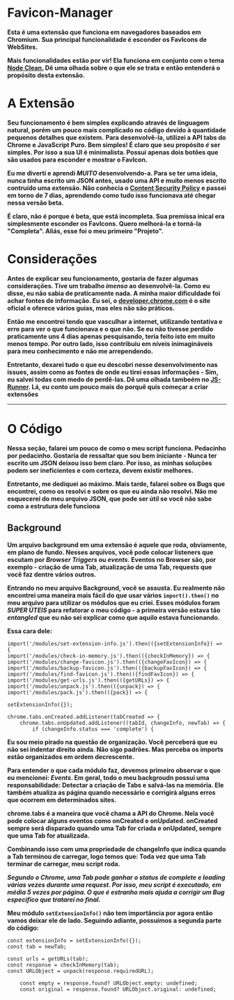 # Favicon-Manager
**Esta é uma extensão que funciona em navegadores baseados em Chromium. Sua principal funcionalidade é esconder os FavIcons de WebSites.**  

**Mais funcionalidades estão por vir! Ela funciona em conjunto com o tema [Node Clean.]() Dê uma olhada sobre o que ele se trata e então entenderá o propósito desta extensão.** 

# A Extensão  
**Seu funcionamento é bem simples explicando através de linguagem natural, porém um pouco mais complicado no código devido à quantidade pequenos detalhes que existem.**
**Para desenvolvê-la, utilizei a API tabs do Chrome e JavaScript Puro. Bem simples! É claro que seu propósito *é* ser simples. Por isso a sua UI é minimalista. Possui apenas dois botões que são usados para esconder e mostrar o FavIcon.**

**Eu me diverti e aprendi _MUITO_ desenvolvendo-a. Para se ter uma ideia, nunca tinha escrito um JSON antes, usado uma API e muito menos escrito contruído uma extensão. Não conhecia o [Content Security Policy]() e passei em torno de 7 dias, aprendendo como tudo isso funcionava até chegar nessa versão beta.**

**É claro, não é porque é beta, que está incompleta. Sua premissa inical era simplesmente esconder os FavIcons. Quero melhorá-la e torná-la "Completa". Aliás, esse foi o meu primeiro "Projeto".**

# Considerações

**Antes de explicar seu funcionamento, gostaria de fazer algumas considerações. Tive um trabalho _imenso_ ao desenvolvê-la. Como eu disse, eu não sabia de praticamente nada. A minha maior dificuldade foi achar fontes de informação. Eu sei, o [developer.chrome.com]() é o site oficial e oferece vários guias, mas eles não são práticos.**  

**Então me encontrei tendo que vasculhar a internet, utilizando tentativa e erro para ver o que funcionava e o que não. Se eu não tivesse perdido praticamente uns 4 dias apenas pesquisando, teria feito isto em muito menos tempo. Por outro lado, isso contribuiu em níveis inimagináveis para meu conhecimento e não me arrependendo.**

**Entretanto, dexarei tudo o que eu descobri nesse desenvolvimento nas issues, assim como as fontes de onde eu tirei essas informações - Sim, eu salvei todas com medo de perdê-las. Dê uma olhada tambeém no [JS-Runner](). Lá, eu conto um pouco mais do porquê quis começar a criar extensões**

---

# O Código

**Nessa seção, falarei um pouco de como o meu script funciona. Pedacinho por pedacinho. Gostaria de ressaltar que sou bem iniciante - Nunca ter escrito um JSON deixou isso bem claro. Por isso, as minhas soluções podem ser ineficientes e com certeza, devem existir melhores.**

**Entretanto, me dediquei ao máximo. Mais tarde, falarei sobre os Bugs que encontrei, como os resolvi e sobre os que eu ainda não resolvi. Não me esquecerei do meu arquivo JSON, que pode ser útil se você não sabe como a estrutura dele funciona**

## Background

**Um arquivo background em uma extensão é aquele que roda, obviamente, em plano de fundo. Nesses arquivos, você pode colocar listeners que escutam por _Browser Triggers_ ou _events._ Eventos no Browser são, por exemplo - criação de uma Tab, atualização de uma Tab, requests que você faz dentre vários outros.**

**Entrando no meu arquivo Background, você se assusta. Eu realmente não encontrei uma maneira mais fácil do que usar vários `import().then()` no meu arquivo para utilizar os módulos que eu criei. Esses módulos foram _SUPER ÚTEIS_ para refatorar o meu código - a primeira versão estava tão _entangled_ que eu não sei explicar como que aquilo estava funcionando.**

**Essa cara dele:** 
```
import('/modules/set-extension-info.js').then(({setExtensionInfo}) => {
import('/modules/check-in-memory.js').then(({checkInMemory}) => {
import('/modules/change-favicon.js').then(({changeFavIcon}) => {
import('/modules/backup-favicon.js').then(({backupFavIcon}) => {
import('/modules/find-favicon.js').then(({findFavIcon}) => {
import('/modules/get-urls.js').then(({getURLs}) => {
import('/modules/unpack.js').then(({unpack}) => {
import('/modules/pack.js').then(({pack}) => {

setExtensionInfo({});

chrome.tabs.onCreated.addListener(tabCreated => {
    chrome.tabs.onUpdated.addListener((tabId, changeInfo, newTab) => {
        if (changeInfo.status === 'complete') {
```
**Eu sou meio pirado na questão de organização. Você perceberá que eu não sei indentar direito ainda. Não sigo padrões. Mas perceba os imports estão organizados em ordem decrescente.**

**Para entender o que cada módulo faz, devemos primeiro observar o que eu mencionei: _Events_. Em geral, todo o meu backgroudn possui uma responsabilidade: Detectar a criação de Tabs e salvá-las na memória. Ele também atualiza as página quando necessário e corrigirá alguns erros que ocorrem em determinados sites.**

**chrome.tabs é a maneira que você chama a API do Chrome. Nela você pode colocar alguns eventos como onCreated e onUpdated. onCreated sempre será disparado quando uma Tab for criada e onUpdated, sempre que uma Tab for atualizada.**

**Combinando isso com uma propriedade de changeInfo que indica quando a Tab terminou de carregar, logo temos que: Toda vez que uma Tab terminar de carregar, meu script roda.**

___Segundo o Chrome, uma Tab pode ganhar o status de complete e loading várias vezes durante uma request. Por isso, meu script é executado, em média 5 vezes por página. O que é estranho mais ajuda a corrigir um Bug específico que tratarei no final.___

**Meu módulo `setExtensionInfo()` não tem importãncia por agora então vamos deixar ele de lado. Seguindo adiante, possuímos a segunda parte do código:**

```
const extensionInfo = setExtensionInfo({}); 
const tab = newTab;

const urls = getURLs(tab); 
const response = checkInMemory(tab); 
const URLObject = unpack(response.requiredURL); 

    const empty = response.found? URLObject.empty: undefined;
    const original = response.found? URLObject.original: undefined; 
```
